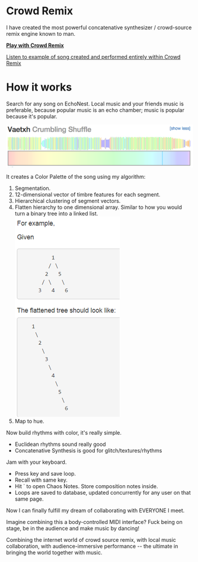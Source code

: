 # Crowd Remix

I have created the most powerful concatenative synthesizer / crowd-source remix engine known to man. 

[**Play with Crowd Remix**](http://cortexel.us/crowdremix)

[Listen to example of song created and performed entirely within Crowd Remix](https://cortexelation.bandcamp.com/track/freeedm-etude-op-1-no-1)

# How it works

Search for any song on EchoNest. Local music and your friends music is preferable, because popular music is an echo chamber; music is popular because it's popular. 

<img src="./vaetxh.png">

It creates a Color Palette of the song using my algorithm:
  1. Segmentation. 
  2. 12-dimensional vector of timbre features for each segment.
  3. Hierarchical clustering of segment vectors. 
  4. Flatten hierarchy to one dimensional array. Similar to how you would turn a binary tree into a linked list.
    <img src="./flattening-tree.png">
  5. Map to hue. 

Now build rhythms with color, it's really simple. 
  * Euclidean rhythms sound really good
  *  Concatenative Synthesis is good for glitch/textures/rhythms

Jam with your keyboard. 
  * Press key and save loop.
  * Recall with same key. 
  * Hit ` to open Chaos Notes. Store composition notes inside. 
  * Loops are saved to database, updated concurrently for any user on that same page. 

Now I can finally fulfill my dream of collaborating with EVERYONE I meet.

Imagine combining this a body-controlled MIDI interface? Fuck being on stage, be in the audience and make music by dancing!

Combining the internet world of crowd source remix, with local music collaboration, with audience-immersive performance -- the ultimate in bringing the world together with music. 
